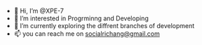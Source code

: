 - 👋 Hi, I’m @XPE-7
- 👀 I’m interested in Progrminng and Developing
- 🌱 I’m currently exploring the diffrent branches of development
- 📫 you can reach me on socialrichang@gmail.com

<!---
XPE-7/XPE-7 is a ✨ special ✨ repository because its `README.md` (this file) appears on your GitHub profile.
You can click the Preview link to take a look at your changes.
--->
